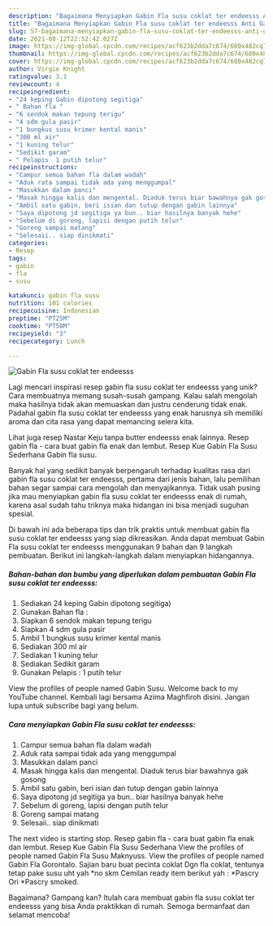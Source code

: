 ```yaml
---
description: "Bagaimana Menyiapkan Gabin Fla susu coklat ter endeesss Anti Gagal"
title: "Bagaimana Menyiapkan Gabin Fla susu coklat ter endeesss Anti Gagal"
slug: 57-bagaimana-menyiapkan-gabin-fla-susu-coklat-ter-endeesss-anti-gagal
date: 2021-08-12T22:52:42.027Z
image: https://img-global.cpcdn.com/recipes/acf623b2dda7c674/680x482cq70/gabin-fla-susu-coklat-ter-endeesss-foto-resep-utama.jpg
thumbnail: https://img-global.cpcdn.com/recipes/acf623b2dda7c674/680x482cq70/gabin-fla-susu-coklat-ter-endeesss-foto-resep-utama.jpg
cover: https://img-global.cpcdn.com/recipes/acf623b2dda7c674/680x482cq70/gabin-fla-susu-coklat-ter-endeesss-foto-resep-utama.jpg
author: Virgie Knight
ratingvalue: 3.1
reviewcount: 4
recipeingredient:
- "24 keping Gabin dipotong segitiga"
- " Bahan fla "
- "6 sendok makan tepung terigu"
- "4 sdm gula pasir"
- "1 bungkus susu krimer kental manis"
- "300 ml air"
- "1 kuning telur"
- "Sedikit garam"
- " Pelapis  1 putih telur"
recipeinstructions:
- "Campur semua bahan fla dalam wadah"
- "Aduk rata sampai tidak ada yang menggumpal"
- "Masukkan dalam panci"
- "Masak hingga kalis dan mengental. Diaduk terus biar bawahnya gak gosong"
- "Ambil satu gabin, beri isian dan tutup dengan gabin lainnya"
- "Saya dipotong jd segitiga ya bun.. biar hasilnya banyak hehe"
- "Sebelum di goreng, lapisi dengan putih telur"
- "Goreng sampai matang"
- "Selesaii.. siap dinikmati"
categories:
- Resep
tags:
- gabin
- fla
- susu

katakunci: gabin fla susu 
nutrition: 101 calories
recipecuisine: Indonesian
preptime: "PT25M"
cooktime: "PT58M"
recipeyield: "3"
recipecategory: Lunch

---
```



![Gabin Fla susu coklat ter endeesss](https://img-global.cpcdn.com/recipes/acf623b2dda7c674/680x482cq70/gabin-fla-susu-coklat-ter-endeesss-foto-resep-utama.jpg)

Lagi mencari inspirasi resep gabin fla susu coklat ter endeesss yang unik? Cara membuatnya memang susah-susah gampang. Kalau salah mengolah maka hasilnya tidak akan memuaskan dan justru cenderung tidak enak. Padahal gabin fla susu coklat ter endeesss yang enak harusnya sih memiliki aroma dan cita rasa yang dapat memancing selera kita.

Lihat juga resep Nastar Keju tanpa butter endeesss enak lainnya. Resep gabin fla - cara buat gabin fla enak dan lembut. Resep Kue Gabin Fla Susu Sederhana Gabin fla susu.

Banyak hal yang sedikit banyak berpengaruh terhadap kualitas rasa dari gabin fla susu coklat ter endeesss, pertama dari jenis bahan, lalu pemilihan bahan segar sampai cara mengolah dan menyajikannya. Tidak usah pusing jika mau menyiapkan gabin fla susu coklat ter endeesss enak di rumah, karena asal sudah tahu triknya maka hidangan ini bisa menjadi suguhan spesial.


Di bawah ini ada beberapa tips dan trik praktis untuk membuat gabin fla susu coklat ter endeesss yang siap dikreasikan. Anda dapat membuat Gabin Fla susu coklat ter endeesss menggunakan 9 bahan dan 9 langkah pembuatan. Berikut ini langkah-langkah dalam menyiapkan hidangannya.

<!--inarticleads1-->

##### Bahan-bahan dan bumbu yang diperlukan dalam pembuatan Gabin Fla susu coklat ter endeesss:

1. Sediakan 24 keping Gabin dipotong segitiga)
1. Gunakan  Bahan fla :
1. Siapkan 6 sendok makan tepung terigu
1. Siapkan 4 sdm gula pasir
1. Ambil 1 bungkus susu krimer kental manis
1. Sediakan 300 ml air
1. Sediakan 1 kuning telur
1. Sediakan Sedikit garam
1. Gunakan  Pelapis : 1 putih telur


View the profiles of people named Gabin Susu. Welcome back to my YouTube channel. Kembali lagi bersama Azima Maghfiroh disini. Jangan lupa untuk subscribe bagi yang belum. 

<!--inarticleads2-->

##### Cara menyiapkan Gabin Fla susu coklat ter endeesss:

1. Campur semua bahan fla dalam wadah
1. Aduk rata sampai tidak ada yang menggumpal
1. Masukkan dalam panci
1. Masak hingga kalis dan mengental. Diaduk terus biar bawahnya gak gosong
1. Ambil satu gabin, beri isian dan tutup dengan gabin lainnya
1. Saya dipotong jd segitiga ya bun.. biar hasilnya banyak hehe
1. Sebelum di goreng, lapisi dengan putih telur
1. Goreng sampai matang
1. Selesaii.. siap dinikmati


The next video is starting stop. Resep gabin fla - cara buat gabin fla enak dan lembut. Resep Kue Gabin Fla Susu Sederhana View the profiles of people named Gabin Fla Susu Maknyuss. View the profiles of people named Gabin Fla Gorontalo. Sajian baru buat pecinta coklat Dgn fla coklat, tentunya tetap pake susu uht yah *no skm Cemilan ready item berikut yah : *Pascry Ori *Pascry smoked. 

Bagaimana? Gampang kan? Itulah cara membuat gabin fla susu coklat ter endeesss yang bisa Anda praktikkan di rumah. Semoga bermanfaat dan selamat mencoba!
